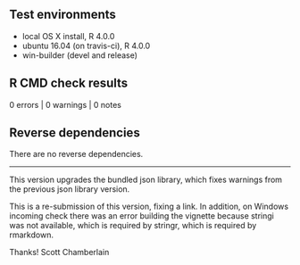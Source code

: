 ## Test environments

* local OS X install, R 4.0.0
* ubuntu 16.04 (on travis-ci), R 4.0.0
* win-builder (devel and release)

## R CMD check results

0 errors | 0 warnings | 0 notes

## Reverse dependencies

There are no reverse dependencies.

---

This version upgrades the bundled json library, which fixes warnings
from the previous json library version.

This is a re-submission of this version, fixing a link. 
In addition, on Windows incoming check there was an error 
building the vignette because stringi was not available, 
which is required by stringr, which is required by rmarkdown.

Thanks!
Scott Chamberlain
